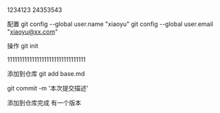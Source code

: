 1234123
24353543

配置
git config --global user.name "xiaoyu"
git config --global user.email "xiaoyu@xx.com"

操作
git init

11111111111111111111111111111111

添加到仓库
git add base.md

git commit -m '本次提交描述'

添加到仓库完成  有一个版本